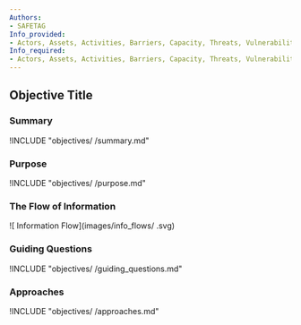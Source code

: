 ```yaml
---
Authors:
- SAFETAG
Info_provided:
- Actors, Assets, Activities, Barriers, Capacity, Threats, Vulnerabilities
Info_required:
- Actors, Assets, Activities, Barriers, Capacity, Threats, Vulnerabilities
---
```


## Objective Title

### Summary
!INCLUDE "objectives/ /summary.md"

### Purpose
!INCLUDE "objectives/ /purpose.md"

### The Flow of Information
![ Information Flow](images/info_flows/ .svg)

### Guiding Questions
!INCLUDE "objectives/ /guiding_questions.md"

### Approaches
!INCLUDE "objectives/ /approaches.md"
